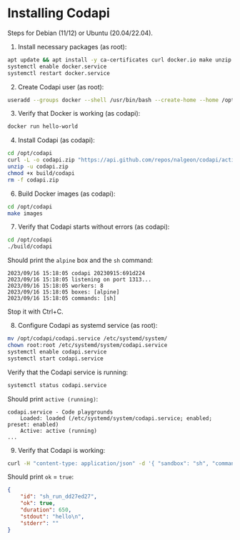 # Installing Codapi

Steps for Debian (11/12) or Ubuntu (20.04/22.04).

1. Install necessary packages (as root):

```sh
apt update && apt install -y ca-certificates curl docker.io make unzip
systemctl enable docker.service
systemctl restart docker.service
```

2. Create Codapi user (as root):

```sh
useradd --groups docker --shell /usr/bin/bash --create-home --home /opt/codapi codapi
```

3. Verify that Docker is working (as codapi):

```sh
docker run hello-world
```

4. Install Codapi (as codapi):

```sh
cd /opt/codapi
curl -L -o codapi.zip "https://api.github.com/repos/nalgeon/codapi/actions/artifacts/926428361/zip"
unzip -u codapi.zip
chmod +x build/codapi
rm -f codapi.zip
```

6. Build Docker images (as codapi):

```sh
cd /opt/codapi
make images
```

7. Verify that Codapi starts without errors (as codapi):

```sh
cd /opt/codapi
./build/codapi
```

Should print the `alpine` box and the `sh` command:

```
2023/09/16 15:18:05 codapi 20230915:691d224
2023/09/16 15:18:05 listening on port 1313...
2023/09/16 15:18:05 workers: 8
2023/09/16 15:18:05 boxes: [alpine]
2023/09/16 15:18:05 commands: [sh]
```

Stop it with Ctrl+C.

8. Configure Codapi as systemd service (as root):

```sh
mv /opt/codapi/codapi.service /etc/systemd/system/
chown root:root /etc/systemd/system/codapi.service
systemctl enable codapi.service
systemctl start codapi.service
```

Verify that the Codapi service is running:

```sh
systemctl status codapi.service
```

Should print `active (running)`:

```
codapi.service - Code playgrounds
    Loaded: loaded (/etc/systemd/system/codapi.service; enabled; preset: enabled)
    Active: active (running)
...
```

9. Verify that Codapi is working:

```sh
curl -H "content-type: application/json" -d '{ "sandbox": "sh", "command": "run", "files": {"": "echo hello" }}' http://localhost:1313/v1/exec
```

Should print `ok` = `true`:

```json
{
    "id": "sh_run_dd27ed27",
    "ok": true,
    "duration": 650,
    "stdout": "hello\n",
    "stderr": ""
}
```
